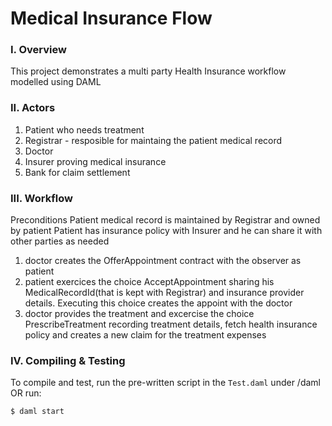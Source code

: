 #  Medical Insurance Flow 

### I. Overview 
This project demonstrates a multi party Health Insurance workflow modelled using DAML  

### II. Actors
  1. Patient who needs treatment
  2. Registrar - resposible for maintaing the patient medical record
  3. Doctor
  4. Insurer proving medical insurance
  5. Bank for claim settlement

### III. Workflow
Preconditions
  Patient medical record is maintained by Registrar and owned by patient
  Patient has insurance policy with Insurer and he can share it with other parties as needed
  
  1. doctor creates the OfferAppointment contract with the observer as patient     
  2. patient exercices the choice AcceptAppointment sharing his MedicalRecordId(that is kept with Registrar) and insurance provider details. Executing this choice creates the appoint with the doctor
  3. doctor provides the treatment and excercise the choice PrescribeTreatment recording treatment details, fetch health insurance policy and creates a new claim for the treatment expenses

### IV. Compiling & Testing
To compile and test, run the pre-written script in the `Test.daml` under /daml OR run:
```
$ daml start
```

